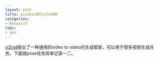 ```yaml
---
layout: post
title: pix2pix和CycleGAN
categories:
- Research
tags:
- gan
---
```


[vi2vid](https://arxiv.org/pdf/1808.06601.pdf)提出了一种通用的video to video的生成框架，可以用于很多视频生成任务。下面就pose任务简单记录一二。

